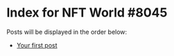 # Index for NFT World #8045
Posts will be displayed in the order below:

- [Your first post](./001-first.md)

